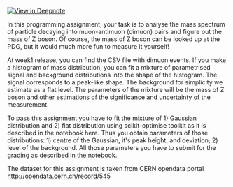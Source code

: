 
[![View in Deepnote](https://deepnote.com/static/buttons/view-in-deepnote.svg)](https://deepnote.com/viewer/github/deepnote.com/viewer/github/MohamedElashri/Hadron-Collider-ML/blob/master/Z_Boson_mass_measurement.ipynb)


In this programming assignment, your task is to analyse the mass spectrum of particle decaying into muon-antimuon (dimuon) pairs and figure out the mass of Z boson. Of course, the mass of Z boson can be looked up at the PDG, but it would much more fun to measure it yourself!

At week1 release, you can find the CSV file with dimuon events. If you make a histogram of mass distribution, you can fit a mixture of parametrised signal and background distributions into the shape of the histogram. The signal corresponds to a peak-like shape. The background for simplicity we estimate as a flat level. The parameters of the mixture will be the mass of Z boson and other estimations of the significance and uncertainty of the measurement.

To pass this assignment you have to fit the mixture of 1) Gaussian distribution and 2) flat distribution using scikit-optimise toolkit as it is described in the notebook here. Thus you obtain parameters of those distributions: 1) centre of the Gaussian, it's peak height, and deviation; 2) level of the background. All those parameters you have to submit for the grading as described in the notebook.

The dataset for this assignment is taken from CERN opendata portal http://opendata.cern.ch/record/545
